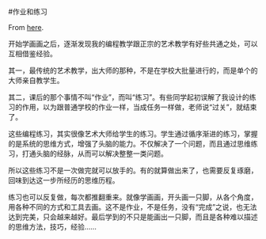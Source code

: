 #作业和练习

From [here](https://yinwang1.substack.com/p/exercise).

开始学画画之后，逐渐发现我的编程教学跟正宗的艺术教学有好些共通之处，可以互相借鉴经验。

其一，最传统的艺术教学，出大师的那种，不是在学校大批量进行的，而是单个的大师亲自教学生。

其二，课后的那个事情不叫“作业”，而叫“练习”。有些同学起初误解了我设计的练习的作用，以为跟普通学校的作业一样，当成任务一样做，老师说“过关”，就结束了。

这些编程练习，其实很像艺术大师给学生的练习。学生通过循序渐进的练习，掌握的是系统的思维方式，增强了头脑的能力。不仅解决了一个问题，而且通过思维练习，打通头脑的经脉，从而可以解决整整一类问题。

所以这些练习不是一次做完就可以放手的。有的就算做出来了，也需要反复琢磨，回味到达这一步所经历的思维历程。

练习也可以反复做，每次都推翻重来。就像学画画，开头画一只脚，从各个角度，用各种不同的方式和工具去画。这不是作业，不是任务，没有“完成”之说，也无法达到完美，只会越来越好。最后学到的不只是能画出一只脚，而且是各种难以描述的思维方法，技巧，经验……
